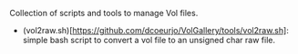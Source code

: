 Collection of scripts and tools to manage Vol files.


* (vol2raw.sh)[https://github.com/dcoeurjo/VolGallery/tools/vol2raw.sh]:
  simple bash script to convert a vol file to an unsigned char raw file.

